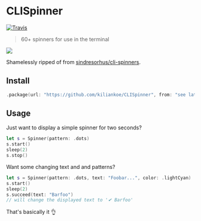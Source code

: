 # CLISpinner

[![Travis](https://img.shields.io/travis/kiliankoe/CLISpinner.svg?style=flat-square)](https://travis-ci.org/kiliankoe/CLISpinner/)

> 60+ spinners for use in the terminal

![](https://github.com/sindresorhus/cli-spinners/raw/master/screenshot.gif)

Shamelessly ripped of from [sindresorhus/cli-spinners](https://github.com/sindresorhus/cli-spinners).



## Install

```swift
.package(url: "https://github.com/kiliankoe/CLISpinner", from: "see latest release")
```



## Usage

Just want to display a simple spinner for two seconds? 

```swift
let s = Spinner(pattern: .dots)
s.start()
sleep(2)
s.stop()
```

Want some changing text and and patterns?

```swift
let s = Spinner(pattern: .dots, text: "Foobar...", color: .lightCyan)
s.start()
sleep(2)
s.succeed(text: "Barfoo")
// will change the displayed text to '✔ Barfoo'
```



That's basically it 👌